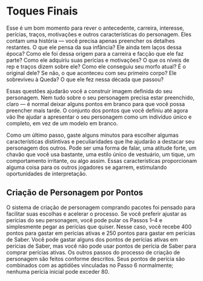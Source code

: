 # Toques Finais

Esse é um bom momento para rever o antecedente, carreira, interesse, perícias, traços, motivações e outros características do personagem. Eles contam uma história — você precisa apenas preencher os detalhes restantes. O que ele pensa da sua infância? Ele ainda tem laços dessa época? Como ele foi dessa origem para a carreira e facção que ele faz parte? Como ele adquiriu suas perícias e motivações? O que os níveis de rep e traços dizem sobre ele? Como ele conseguiu seu morfo atual? É o original dele? Se não, o que aconteceu com seu primeiro corpo? Ele sobreviveu à Queda? O que ele fez nessa década que passou?

Essas questões ajudarão você a construir imagem definida do seu personagem. Nem tudo sobre o seu personagem precisa estar preenchido, claro — é normal deixar alguns pontos em branco para que você possa preencher mais tarde. O conjunto dos pontos que você definiu até agora vão lhe ajudar a apresentar o seu personagem como um indivíduo único e completo, em vez de um modelo em branco.

Como um último passo, gaste alguns minutos para escolher algumas características distintivas e peculiaridades que lhe ajudarão a destacar seu personagem dos outros. Pode ser uma forma de falar, uma atitude forte, um chavão que você usa bastante, uma estilo único de vestuário, um tique, um comportamento irritante, ou algo assim. Essas características proporcionam alguma coisa para os outros jogadores se agarrem, estimulando oportunidades de interpretação.

<!-- CLEANED blockquote -->

## Criação de Personagem por Pontos

O sistema de criação de personagem comprando pacotes foi pensado para facilitar suas escolhas e acelerar o processo. Se você preferir ajustar as perícias do seu personagem, você pode pular os Passos 1–4 e simplesmente pegar as perícias que quiser. Nesse caso, você recebe 400 pontos para gastar em perícias ativas e 250 pontos para gastar em perícias de Saber. Você pode gastar alguns dos pontos de perícias ativas em perícias de Saber, mas você não pode usar pontos de perícia de Saber para comprar perícias ativas. Os outros passos do processo de criação de personagem são feitos conforme descritos. Seus pontos de perícia são combinados com as aptidões vinculadas no Passo 6 normalmente; nenhuma perícia inicial pode exceder 80.

<!-- CLEANED /blockquote -->
